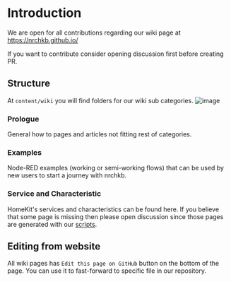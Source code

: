 # Introduction

We are open for all contributions regarding our wiki page at https://nrchkb.github.io/

If you want to contribute consider opening discussion first before creating PR.

## Structure

At `content/wiki` you will find folders for our wiki sub categories.
![image](https://user-images.githubusercontent.com/2881159/113577526-afa75b80-9621-11eb-890f-174dabcd2957.png)

### Prologue

General how to pages and articles not fitting rest of categories.

### Examples

Node-RED examples (working or semi-working flows) that can be used by new users to start a journey with nrchkb.

### Service and Characteristic

HomeKit's services and characteristics can be found here.
If you believe that some page is missing then please open discussion since those pages are generated with our [scripts](https://github.com/NRCHKB/NRCHKB.github.io/tree/master/utils).

## Editing from website

All wiki pages has `Edit this page on GitHub` button on the bottom of the page. You can use it to fast-forward to specific file in our repository.
